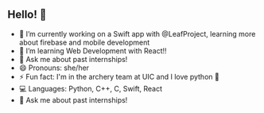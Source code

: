 ## Hello! 👋

- 🔭 I’m currently working on a Swift app with @LeafProject, learning more about firebase and mobile development
- 🌱 I’m learning Web Development with React!!
- 💬 Ask me about past internships!
- 😄 Pronouns: she/her
- ⚡ Fun fact: I'm in the archery team at UIC and I love python 💓
- 💻 Languages: Python, C++, C, Swift, React
- 💬 Ask me about past internships!

<!--
- 🔭 I’m currently working on ...
- 🌱 I’m currently learning ...
- 👯 I’m looking to collaborate on ...
- 🤔 I’m looking for help with ...
- 💬 Ask me about ...
- 📫 How to reach me: ...
- 😄 Pronouns: she
- ⚡ Fun fact: ...
-->
